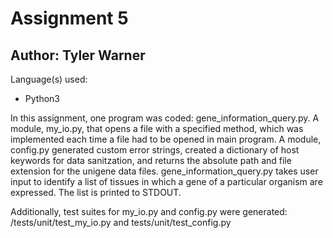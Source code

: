 # Assignment 5

## Author: Tyler Warner

Language(s) used:
- Python3

In this assignment, one program was coded: gene_information_query.py. A module, my_io.py, that opens a file with a specified method, which was implemented each time a file had to be opened in main program.  A module, config.py generated custom error strings, created a dictionary of host keywords for data sanitzation, and returns the absolute path and file extension for the unigene data files. gene_information_query.py takes user input to identify a list of tissues in which a gene of a particular organism are expressed. The list is printed to STDOUT.

Additionally, test suites for my_io.py and config.py were generated: /tests/unit/test_my_io.py and tests/unit/test_config.py
